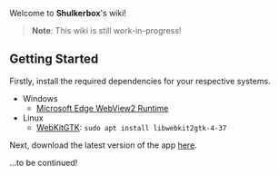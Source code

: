 Welcome to **Shulkerbox**'s wiki!

> **Note**: This wiki is still work-in-progress!

## Getting Started

Firstly, install the required dependencies for your respective systems.

- Windows
  - [Microsoft Edge WebView2 Runtime](https://developer.microsoft.com/microsoft-edge/webview2)
- Linux
  - [WebKitGTK](https://packages.ubuntu.com/focal/libwebkit2gtk-4.0-37): `sudo apt install libwebkit2gtk-4-37`

Next, download the latest version of the app [here](https://github.com/dentolos19/Shulkerbox/releases/latest).

...to be continued!